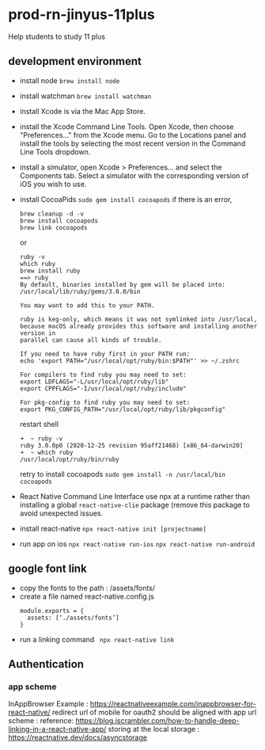 # prod-rn-jinyus-11plus
Help students to study 11 plus

## development environment

- install node 
  ```brew install node```
- install watchman 
  ```brew install watchman```

- install Xcode is via the Mac App Store.
- install the Xcode Command Line Tools. 
Open Xcode, then choose "Preferences..." from the Xcode menu. Go to the Locations panel and install the tools by selecting the most recent version in the Command Line Tools dropdown.
- install a simulator, open Xcode > Preferences... and select the Components tab. Select a simulator with the corresponding version of iOS you wish to use.

- install CocoaPids
  ```sudo gem install cocoapods```
  if there is an error, 
  ```
  brew cleanup -d -v 
  brew install cocoapods 
  brew link cocoapods
  ```
  or
  ```
  ruby -v
  which ruby
  brew install ruby
  ==> ruby
  By default, binaries installed by gem will be placed into:
  /usr/local/lib/ruby/gems/3.0.0/bin

  You may want to add this to your PATH.

  ruby is keg-only, which means it was not symlinked into /usr/local,
  because macOS already provides this software and installing another version in
  parallel can cause all kinds of trouble.

  If you need to have ruby first in your PATH run:
  echo 'export PATH="/usr/local/opt/ruby/bin:$PATH"' >> ~/.zshrc

  For compilers to find ruby you may need to set:
  export LDFLAGS="-L/usr/local/opt/ruby/lib"
  export CPPFLAGS="-I/usr/local/opt/ruby/include"

  For pkg-config to find ruby you may need to set:
  export PKG_CONFIG_PATH="/usr/local/opt/ruby/lib/pkgconfig"
  ```
  restart shell
  ```
  ➜  ~ ruby -v
  ruby 3.0.0p0 (2020-12-25 revision 95aff21468) [x86_64-darwin20]
  ➜  ~ which ruby
  /usr/local/opt/ruby/bin/ruby
  ```  
  retry to install cocoapods
  ```sudo gem install -n /usr/local/bin cocoapods```

- React Native Command Line Interface
  use npx at a runtime rather than installing a global ```react-native-clie``` package (remove this package to avoid unexpected issues.
    
- install react-native 
  ```npx react-native init [projectname]```

- run app on ios
  ```npx react-native run-ios```
  ```npx react-native run-android```
  
  
## google font link
- copy the fonts to the path : /assets/fonts/
- create a file named react-native.config.js
  ```
  module.exports = {
    assets: [‘./assets/fonts’]
  }
  ```
- run a linking command
  ``` npx react-native link```
  

## Authentication

### app scheme
InAppBrowser Example : https://reactnativeexample.com/inappbrowser-for-react-native/ 
redirect url of mobile for oauth2 should be aligned with app url scheme
 : reference: https://blog.jscrambler.com/how-to-handle-deep-linking-in-a-react-native-app/
storing at the local storage : https://reactnative.dev/docs/asyncstorage 

